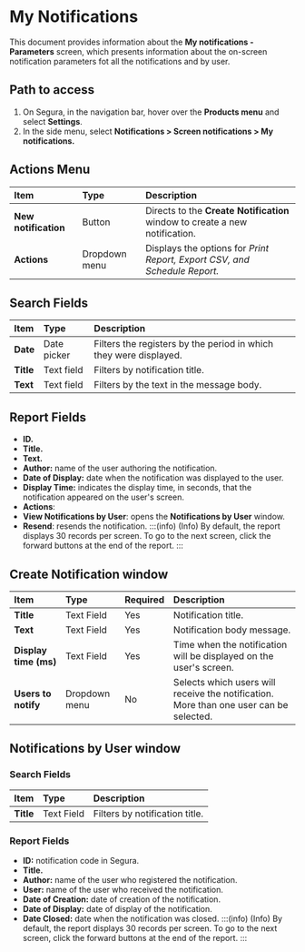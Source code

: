 # My Notifications

This document provides information about the **My notifications \- Parameters** screen, which presents information about the on-screen notification parameters fot all the notifications and by user.

## Path to access
1. On Segura, in the navigation bar, hover over the **Products menu** and select **Settings**.  
2. In the side menu, select **Notifications \> Screen notifications \> My notifications.**

## Actions Menu
| Item | Type | Description |
| :---- | :---- | :---- |
| **New notification** | Button | Directs to the **Create Notification** window to create a new notification. |
| **Actions** | Dropdown menu | Displays the options for *Print Report, Export CSV, and Schedule Report.* |

## Search Fields
| Item | Type | Description |
| :---- | :---- | :---- |
| **Date** | Date picker | Filters the registers by the period in which they were displayed. |
| **Title** | Text field | Filters by notification title. |
| **Text** | Text field | Filters by the text in the message body. |

## Report Fields
* **ID.**  
* **Title.**  
* **Text.**  
* **Author:** name of the user authoring the notification.  
* **Date of Display:** date when the notification was displayed to the user.  
* **Display Time:** indicates the display time, in seconds, that the notification appeared on the user's screen.  
*  **Actions**:  
  * **View Notifications by User**: opens the **Notifications by User** window.  
  * **Resend**: resends the notification.
:::(info) (Info)
By default, the report displays 30 records per screen. To go to the next screen, click the forward buttons at the end of the report.
:::

## Create Notification window
| Item | Type | Required | Description |
| :---- | :---- | :---- | :---- |
| **Title** | Text Field | Yes | Notification title. |
| **Text** | Text Field | Yes | Notification body message. |
| **Display time (ms)** | Text Field | Yes | Time when the notification will be displayed on the user's screen. |
| **Users to notify** | Dropdown menu | No | Selects which users will receive the notification. More than one user can be selected. |

## Notifications by User window

### Search Fields
| Item | Type | Description |
| :---- | :---- | :---- |
| **Title** | Text Field | Filters by notification title. |

### Report Fields
* **ID:** notification code in Segura.  
* **Title.**  
* **Author:** name of the user who registered the notification.  
* **User:** name of the user who received the notification.  
* **Date of Creation:** date of creation of the notification.  
* **Date of Display:** date of display of the notification.  
* **Date Closed:** date when the notification was closed.
:::(info) (Info)
By default, the report displays 30 records per screen. To go to the next screen, click the forward buttons at the end of the report.
:::

